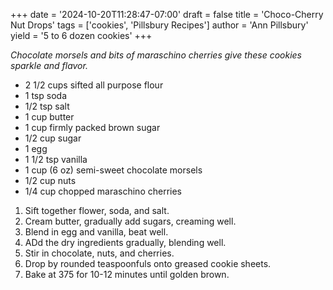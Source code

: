 +++
date = '2024-10-20T11:28:47-07:00'
draft = false
title = 'Choco-Cherry Nut Drops'
tags = ['cookies', 'Pillsbury Recipes']
author = 'Ann Pillsbury'
yield = '5 to 6 dozen cookies'
+++

_Chocolate morsels and bits of maraschino cherries give these cookies sparkle and flavor._

* 2 1/2 cups sifted all purpose flour
* 1 tsp soda
* 1/2 tsp salt
* 1 cup butter
* 1 cup firmly packed brown sugar
* 1/2 cup sugar
* 1 egg
* 1 1/2 tsp vanilla
* 1 cup (6 oz) semi-sweet chocolate morsels
* 1/2 cup nuts
* 1/4 cup chopped maraschino cherries

1. Sift together flower, soda, and salt.
2. Cream butter, gradually add sugars, creaming well.
3. Blend in egg and vanilla, beat well.
4. ADd the dry ingredients gradually, blending well.
5. Stir in chocolate, nuts, and cherries.
6. Drop by rounded teaspoonfuls onto greased cookie sheets.
7. Bake at 375 for 10-12 minutes until golden brown.